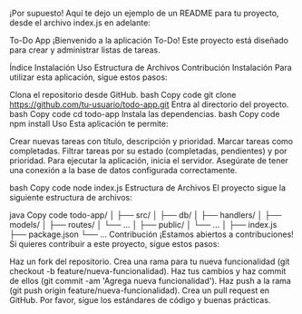 
¡Por supuesto! Aquí te dejo un ejemplo de un README para tu proyecto, desde el archivo index.js en adelante:

To-Do App
¡Bienvenido a la aplicación To-Do! Este proyecto está diseñado para crear y administrar listas de tareas.

Índice
Instalación
Uso
Estructura de Archivos
Contribución
Instalación
Para utilizar esta aplicación, sigue estos pasos:

Clona el repositorio desde GitHub.
bash
Copy code
git clone https://github.com/tu-usuario/todo-app.git
Entra al directorio del proyecto.
bash
Copy code
cd todo-app
Instala las dependencias.
bash
Copy code
npm install
Uso
Esta aplicación te permite:

Crear nuevas tareas con título, descripción y prioridad.
Marcar tareas como completadas.
Filtrar tareas por su estado (completadas, pendientes) y por prioridad.
Para ejecutar la aplicación, inicia el servidor. Asegúrate de tener una conexión a la base de datos configurada correctamente.

bash
Copy code
node index.js
Estructura de Archivos
El proyecto sigue la siguiente estructura de archivos:

java
Copy code
todo-app/
│
├── src/
│   ├── db/
│   ├── handlers/
│   ├── models/
│   ├── routes/
│   └── ...
│
├── public/
│   └── ...
│
├── index.js
├── package.json
└── ...
Contribución
¡Estamos abiertos a contribuciones! Si quieres contribuir a este proyecto, sigue estos pasos:

Haz un fork del repositorio.
Crea una rama para tu nueva funcionalidad (git checkout -b feature/nueva-funcionalidad).
Haz tus cambios y haz commit de ellos (git commit -am 'Agrega nueva funcionalidad').
Haz push a la rama (git push origin feature/nueva-funcionalidad).
Crea un pull request en GitHub.
Por favor, sigue los estándares de código y buenas prácticas.

